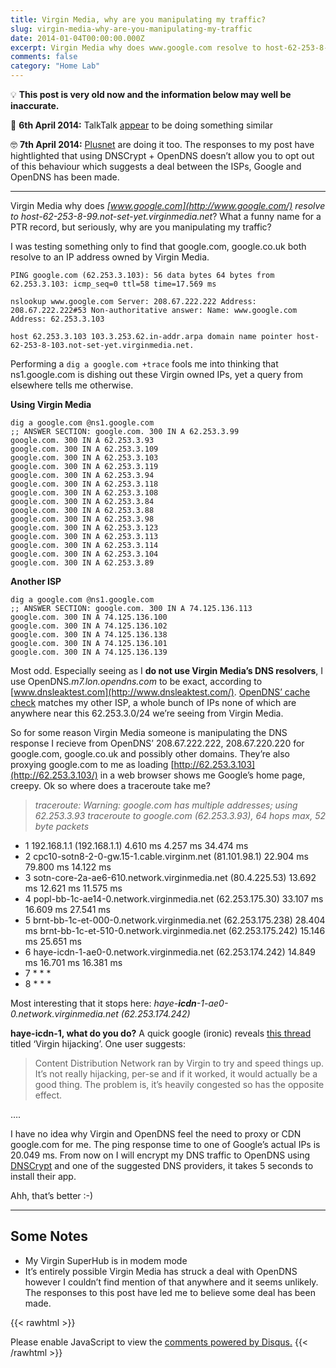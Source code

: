 ```yaml
---
title: Virgin Media, why are you manipulating my traffic?
slug: virgin-media-why-are-you-manipulating-my-traffic
date: 2014-01-04T00:00:00.000Z
excerpt: Virgin Media why does www.google.com resolve to host-62-253-8-99.not-set-yet.virginmedia.net? What a funny name for a PTR record, but seriously, why are you manipulating my traffic?
comments: false
category: "Home Lab"
---
```


💡 **This post is very old now and the information below may well be inaccurate.**

🤔 **6th April 2014:** TalkTalk [appear](https://gist.github.com/Joev-/0e3cc1a3b613c54d97bb) to be doing something similar

🤓 **7th April 2014:** [Plusnet](http://equk.co.uk/2014/04/07/uk-isps-providing-cdn-for-google/) are doing it too. The responses to my post have hightlighted that using DNSCrypt + OpenDNS doesn’t allow you to opt out of this behaviour which suggests a deal between the ISPs, Google and OpenDNS has been made.

---

Virgin Media why does *[www.google.com](http://www.google.com/) resolve to host-62-253-8-99.not-set-yet.virginmedia.net*? What a funny name for a PTR record, but seriously, why are you manipulating my traffic?

I was testing something only to find that google.com, google.co.uk both resolve to an IP address owned by Virgin Media.

    PING google.com (62.253.3.103): 56 data bytes 64 bytes from 62.253.3.103: icmp_seq=0 ttl=58 time=17.569 ms
    
    nslookup www.google.com Server: 208.67.222.222 Address: 208.67.222.222#53 Non-authoritative answer: Name: www.google.com Address: 62.253.3.103
    
    host 62.253.3.103 103.3.253.62.in-addr.arpa domain name pointer host-62-253-8-103.not-set-yet.virginmedia.net.

Performing a `dig a google.com +trace` fools me into thinking that ns1.google.com is dishing out these Virgin owned IPs, yet a query from elsewhere tells me otherwise.

**Using Virgin Media**

    dig a google.com @ns1.google.com
    ;; ANSWER SECTION: google.com. 300 IN A 62.253.3.99 
    google.com. 300 IN A 62.253.3.93 
    google.com. 300 IN A 62.253.3.109 
    google.com. 300 IN A 62.253.3.103 
    google.com. 300 IN A 62.253.3.119 
    google.com. 300 IN A 62.253.3.94 
    google.com. 300 IN A 62.253.3.118 
    google.com. 300 IN A 62.253.3.108 
    google.com. 300 IN A 62.253.3.84 
    google.com. 300 IN A 62.253.3.88 
    google.com. 300 IN A 62.253.3.98 
    google.com. 300 IN A 62.253.3.123 
    google.com. 300 IN A 62.253.3.113 
    google.com. 300 IN A 62.253.3.114 
    google.com. 300 IN A 62.253.3.104 
    google.com. 300 IN A 62.253.3.89
    

**Another ISP**

    dig a google.com @ns1.google.com
    ;; ANSWER SECTION: google.com. 300 IN A 74.125.136.113 
    google.com. 300 IN A 74.125.136.100 
    google.com. 300 IN A 74.125.136.102 
    google.com. 300 IN A 74.125.136.138 
    google.com. 300 IN A 74.125.136.101 
    google.com. 300 IN A 74.125.136.139
    

Most odd. Especially seeing as I **do not use Virgin Media’s DNS resolvers**, I use OpenDNS.*m7.lon.opendns.com* to be exact, according to [www.dnsleaktest.com](http://www.dnsleaktest.com/). [OpenDNS’ cache check](http://cachecheck.opendns.com/) matches my other ISP, a whole bunch of IPs none of which are anywhere near this 62.253.3.0/24 we’re seeing from Virgin Media.

So for some reason Virgin Media someone is manipulating the DNS response I recieve from OpenDNS’ 208.67.222.222, 208.67.220.220 for google.com, google.co.uk and possibly other domains. They’re also proxying google.com to me as loading [http://62.253.3.103](http://62.253.3.103/) in a web browser shows me Google’s home page, creepy. Ok so where does a traceroute take me?

> *traceroute: Warning: google.com has multiple addresses; using 62.253.3.93 traceroute to google.com (62.253.3.93), 64 hops max, 52 byte packets*

- 1 192.168.1.1 (192.168.1.1) 4.610 ms 4.257 ms 34.474 ms
- 2 cpc10-sotn8-2-0-gw.15-1.cable.virginm.net (81.101.98.1) 22.904 ms 79.800 ms 14.122 ms
- 3 sotn-core-2a-ae6-610.network.virginmedia.net (80.4.225.53) 13.692 ms 12.621 ms 11.575 ms
- 4 popl-bb-1c-ae14-0.network.virginmedia.net (62.253.175.30) 33.107 ms 16.609 ms 27.541 ms
- 5 brnt-bb-1c-et-000-0.network.virginmedia.net (62.253.175.238) 28.404 ms brnt-bb-1c-et-510-0.network.virginmedia.net (62.253.175.242) 15.146 ms 25.651 ms
- 6 haye-icdn-1-ae0-0.network.virginmedia.net (62.253.174.242) 14.849 ms 16.701 ms 16.381 ms
- 7 * * *
- 8 * * *

Most interesting that it stops here: *haye-**icdn**-1-ae0-0.network.virginmedia.net (62.253.174.242)*

**haye-icdn-1, what do you do?** A quick google (ironic) reveals [this thread](http://www.cableforum.co.uk/board/12/33694218-virgin-hijacking.html) titled ‘Virgin hijacking’. One user suggests:

> Content Distribution Network ran by Virgin to try and speed things up. It’s not really hijacking, per-se and if it worked, it would actually be a good thing. The problem is, it’s heavily congested so has the opposite effect.

….

I have no idea why Virgin and OpenDNS feel the need to proxy or CDN google.com for me. The ping response time to one of Google’s actual IPs is 20.049 ms. From now on I will encrypt my DNS traffic to OpenDNS using [DNSCrypt](http://dnscrypt.org/) and one of the suggested DNS providers, it takes 5 seconds to install their app.

Ahh, that’s better :-)

---

## Some Notes

- My Virgin SuperHub is in modem mode
- It’s entirely possible Virgin Media has struck a deal with OpenDNS however I couldn’t find mention of that anywhere and it seems unlikely. The responses to this post have led me to believe some deal has been made.

{{< rawhtml >}}
  <div id="disqus_thread"></div>
  <script>
    (function() { 
    var d = document, s = d.createElement('script');
    s.src = 'https://kerneldump.disqus.com/embed.js';
    s.setAttribute('data-timestamp', +new Date());
    (d.head || d.body).appendChild(s);
    })();
  </script>
  <noscript>Please enable JavaScript to view the <a href="https://disqus.com/?ref_noscript">comments powered by Disqus.</a></noscript>
{{< /rawhtml >}}